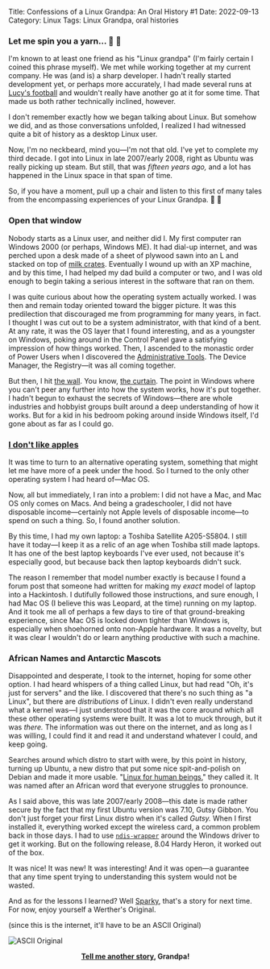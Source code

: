 Title: Confessions of a Linux Grandpa: An Oral History #1
Date: 2022-09-13
Category: Linux
Tags: Linux Grandpa, oral histories

### Let me spin you a yarn... 🧶 👴

I'm known to at least one friend as his "Linux grandpa" (I'm fairly certain I coined this phrase myself). We met while working together at my current company. He was (and is) a sharp developer. I hadn't really started development yet, or perhaps more accurately, I had made several runs at [Lucy's football](https://en.wikipedia.org/wiki/Lucy_Van_Pelt#Annual_football_strips) and wouldn't really have another go at it for some time. That made us both rather technically inclined, however.

I don't remember exactly how we began talking about Linux. But somehow we did, and as those conversations unfolded, I realized I had witnessed quite a bit of history as a desktop Linux user.

Now, I'm no neckbeard, mind you&mdash;I'm not that old. I've yet to complete my third decade. I got into Linux in late 2007/early 2008, right as Ubuntu was really picking up steam. But still, that was *fifteen years ago,* and a lot has happened in the Linux space in that span of time. 

So, if you have a moment, pull up a chair and listen to this first of many tales from the encompassing experiences of your Linux Grandpa. 🐧 👴

### Open that window

Nobody starts as a Linux user, and neither did I. My first computer ran Windows 2000 (or perhaps, Windows ME). It had dial-up internet, and was perched upon a desk made of a sheet of plywood sawn into an L and stacked on top of [milk crates](https://en.wikipedia.org/wiki/Milk_crate). Eventually I wound up with an XP machine, and by this time, I had helped my dad build a computer or two, and I was old enough to begin taking a serious interest in the software that ran on them.

I was quite curious about how the operating system actually worked. I was then and remain today oriented toward the bigger picture. It was this predilection that discouraged me from programming for many years, in fact. I thought I was cut out to be a system administrator, with that kind of a bent. At any rate, it was the OS layer that I found interesting, and as a youngster on Windows, poking around in the Control Panel gave a satisfying impression of how things worked. Then, I ascended to the monastic order of Power Users when I discovered the [Administrative Tools](http://dinesh.azurewebsites.net/hardwareandnetworking/Computer%20Networking%20-%20Lesson%208%20Administration_files/admintools1.gif). The Device Manager, the Registry&mdash;it was all coming together.

But then, I hit [the wall](https://www.youtube.com/watch?v=wKY_Bh53YDE). You know, [the curtain](https://getyarn.io/yarn-clip/ea3fd0e0-d478-47b3-9353-24449ab7a00e). The point in Windows where you can't peer any further into how the system works, how it's put together. I hadn't begun to exhaust the secrets of Windows&mdash;there are whole industries and hobbyist groups built around a deep understanding of how it works. But for a kid in his bedroom poking around inside Windows itself, I'd gone about as far as I could go.

### [I don't like apples](https://www.youtube.com/watch?v=IxJUN6MCnKM)

It was time to turn to an alternative operating system, something that might let me have more of a peek under the hood. So I turned to the only other operating system I had heard of&mdash;Mac OS.

Now, all but immediately, I ran into a problem: I did not have a Mac, and Mac OS only comes on Macs. And being a gradeschooler, I did not have disposable income&mdash;certainly not Apple levels of disposable income&mdash;to spend on such a thing. So, I found another solution.

By this time, I had my own laptop: a Toshiba Satellite A205-S5804. I still have it today&mdash;I keep it as a relic of an age when Toshiba still made laptops. It has one of the best laptop keyboards I've ever used, not because it's especially good, but because back then laptop keyboards didn't suck. 

The reason I remember that model number exactly is because I found a forum post that someone had written for making my *exact* model of laptop into a Hackintosh. I dutifully followed those instructions, and sure enough, I had Mac OS (I believe this was Leopard, at the time) running on my laptop. And it took me all of perhaps a few days to tire of that ground-breaking experience, since Mac OS is locked down tighter than Windows is, especially when shoehorned onto non-Apple hardware. It was a novelty, but it was clear I wouldn't do or learn anything productive with such a machine.

### African Names and Antarctic Mascots

Disappointed and desperate, I took to the internet, hoping for some other option. I had heard whispers of a thing called Linux, but had read "Oh, it's just for servers" and the like. I discovered that there's no such thing as "a Linux", but there are *distributions* of Linux. I didn't even really understand what a kernel was&mdash;I just understood that it was the core around which all these other operating systems were built. It was a lot to muck through, but it was _there._ The information was out there on the internet, and as long as I was willing, I could find it and read it and understand whatever I could, and keep going.

Searches around which distro to start with were, by this point in history, turning up Ubuntu, a new distro that put some nice spit-and-polish on Debian and made it more usable. "[Linux for human beings](https://www.reddit.com/r/Ubuntu/comments/77gcn4/does_ubuntu_still_use_linux_for_human_beings_as/)," they called it. It was named after an African word that everyone struggles to pronounce.

As I said above, this was late 2007/early 2008&mdash;this date is made rather secure by the fact that my first Ubuntu version was 7.10, Gutsy Gibbon. You don't just forget your first Linux distro when it's called *Gutsy.* When I first installed it, everything worked except the wireless card, a common problem back in those days. I had to use [`ndis-wrapper`](https://en.wikipedia.org/wiki/NDISwrapper) around the Windows driver to get it working. But on the following release, 8.04 Hardy Heron, it worked out of the box.

It was nice! It was new! It was interesting! And it was open&mdash;a guarantee that any time spent trying to understanding this system would not be wasted.

And as for the lessons I learned? Well [Sparky](https://en.wikipedia.org/wiki/Sparky), that's a story for next time. For now, enjoy yourself a Werther's Original. 

(since this is the internet, it'll have to be an ASCII Original)

![ASCII Original]({static}/images/asciioriginal.png)

<footer style="text-align: center;font-weight: bold;">
<a href="{tag}Linux Grandpa">Tell me another story</a>, Grandpa!
</footer>
